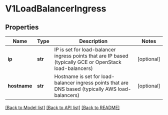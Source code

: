 # V1LoadBalancerIngress

## Properties
Name | Type | Description | Notes
------------ | ------------- | ------------- | -------------
**ip** | **str** | IP is set for load-balancer ingress points that are IP based (typically GCE or OpenStack load-balancers) | [optional] 
**hostname** | **str** | Hostname is set for load-balancer ingress points that are DNS based (typically AWS load-balancers) | [optional] 

[[Back to Model list]](../README.md#documentation-for-models) [[Back to API list]](../README.md#documentation-for-api-endpoints) [[Back to README]](../README.md)



